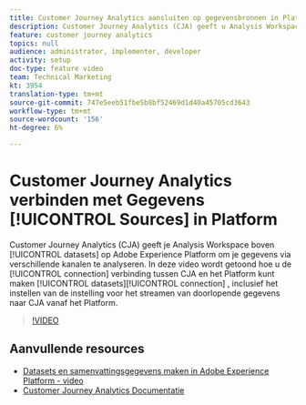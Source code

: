 ```yaml
---
title: Customer Journey Analytics aansluiten op gegevensbronnen in Platform
description: Customer Journey Analytics (CJA) geeft u Analysis Workspace boven op gegevenssets uit Adobe Experience Platform, zodat u uw gegevens via verschillende kanalen kunt analyseren. In deze video wordt uitgelegd hoe u verbinding kunt maken tussen CJA en de gegevenssets van het Platform, inclusief het instellen van de verbinding om doorlopende gegevens vanuit het Platform te streamen naar CJA.
feature: customer journey analytics
topics: null
audience: administrator, implementer, developer
activity: setup
doc-type: feature video
team: Technical Marketing
kt: 3954
translation-type: tm+mt
source-git-commit: 747e5eeb51fbe5b8bf52469d1d40a45705cd3643
workflow-type: tm+mt
source-wordcount: '156'
ht-degree: 6%

---
```



# Customer Journey Analytics verbinden met Gegevens [!UICONTROL Sources] in Platform

Customer Journey Analytics (CJA) geeft je Analysis Workspace boven [!UICONTROL datasets] op Adobe Experience Platform om je gegevens via verschillende kanalen te analyseren. In deze video wordt getoond hoe u de [!UICONTROL connection] verbinding tussen CJA en het Platform kunt maken [!UICONTROL datasets][!UICONTROL connection] , inclusief het instellen van de instelling voor het streamen van doorlopende gegevens naar CJA vanaf het Platform.

>[!VIDEO](https://video.tv.adobe.com/v/30140/?quality=12&enable10seconds=on&speedcontrol=on)

## Aanvullende resources

* [Datasets en samenvattingsgegevens maken in Adobe Experience Platform - video](https://docs.adobe.com/content/help/en/platform-learn/tutorials/data-ingestion/create-datasets-and-ingest-data.html)
* [Customer Journey Analytics Documentatie](https://docs.adobe.com/content/help/en/analytics-platform/using/cja-landing.html)
